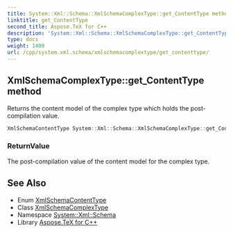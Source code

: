 ```yaml
---
title: System::Xml::Schema::XmlSchemaComplexType::get_ContentType method
linktitle: get_ContentType
second_title: Aspose.TeX for C++
description: 'System::Xml::Schema::XmlSchemaComplexType::get_ContentType method. Returns the content model of the complex type which holds the post-compilation value in C++.'
type: docs
weight: 1400
url: /cpp/system.xml.schema/xmlschemacomplextype/get_contenttype/
---
```

## XmlSchemaComplexType::get_ContentType method


Returns the content model of the complex type which holds the post-compilation value.

```cpp
XmlSchemaContentType System::Xml::Schema::XmlSchemaComplexType::get_ContentType()
```


### ReturnValue

The post-compilation value of the content model for the complex type.

## See Also

* Enum [XmlSchemaContentType](../../xmlschemacontenttype/)
* Class [XmlSchemaComplexType](../)
* Namespace [System::Xml::Schema](../../)
* Library [Aspose.TeX for C++](../../../)
